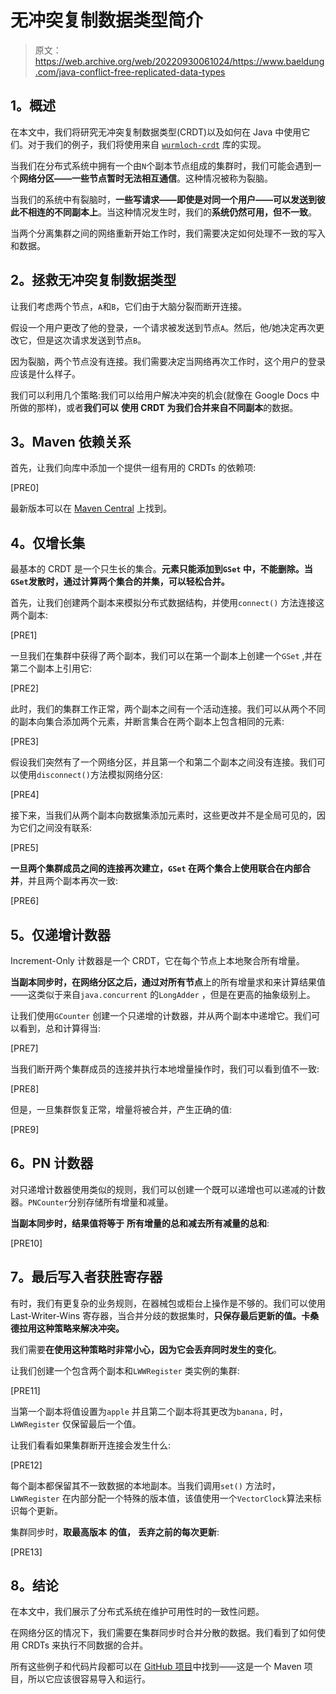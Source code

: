 # 无冲突复制数据类型简介

> 原文：<https://web.archive.org/web/20220930061024/https://www.baeldung.com/java-conflict-free-replicated-data-types>

## **1。概述**

在本文中，我们将研究无冲突复制数据类型(CRDT)以及如何在 Java 中使用它们。对于我们的例子，我们将使用来自 [`wurmloch-crdt`](https://web.archive.org/web/20221116082707/https://github.com/netopyr/wurmloch-crdt) 库的实现。

当我们在分布式系统中拥有一个由`N`个副本节点组成的集群时，我们可能会遇到一个**网络分区——一些节点暂时无法相互通信**。这种情况被称为裂脑。

当我们的系统中有裂脑时，**一些写请求——即使是对同一个用户——可以发送到彼此不相连的不同副本上**。当这种情况发生时，我们的**系统仍然可用，但不一致**。

当两个分离集群之间的网络重新开始工作时，我们需要决定如何处理不一致的写入和数据。

## **2。拯救无冲突复制数据类型**

让我们考虑两个节点，`A`和`B`，它们由于大脑分裂而断开连接。

假设一个用户更改了他的登录，一个请求被发送到节点`A`。然后，他/她决定再次更改它，但是这次请求发送到节点`B`。

因为裂脑，两个节点没有连接。我们需要决定当网络再次工作时，这个用户的登录应该是什么样子。

我们可以利用几个策略:我们可以给用户解决冲突的机会(就像在 Google Docs 中所做的那样)，或者**我们可以** **使用 CRDT 为我们合并来自不同副本**的数据。

## **3。Maven 依赖关系**

首先，让我们向库中添加一个提供一组有用的 CRDTs 的依赖项:

[PRE0]

最新版本可以在 [Maven Central](https://web.archive.org/web/20221116082707/https://search.maven.org/classic/#search%7Cga%7C1%7Cg%3A%22com.netopyr.wurmloch%22%20AND%20a%3A%22wurmloch-crdt%22) 上找到。

## **4。仅增长集**

最基本的 CRDT 是一个只生长的集合。**元素只能添加到`GSet` 中，不能删除。**当`GSet`发散时，通过计算两个集合的并集，可以**轻松合并。**

首先，让我们创建两个副本来模拟分布式数据结构，并使用`connect()` 方法连接这两个副本:

[PRE1]

一旦我们在集群中获得了两个副本，我们可以在第一个副本上创建一个`GSet` ,并在第二个副本上引用它:

[PRE2]

此时，我们的集群工作正常，两个副本之间有一个活动连接。我们可以从两个不同的副本向集合添加两个元素，并断言集合在两个副本上包含相同的元素:

[PRE3]

假设我们突然有了一个网络分区，并且第一个和第二个副本之间没有连接。我们可以使用`disconnect()`方法模拟网络分区:

[PRE4]

接下来，当我们从两个副本向数据集添加元素时，这些更改并不是全局可见的，因为它们之间没有联系:

[PRE5]

**一旦两个集群成员之间的连接再次建立，`GSet` 在两个集合上使用联合在内部合并**，并且两个副本再次一致:

[PRE6]

## **5。仅递增计数器**

Increment-Only 计数器是一个 CRDT，它在每个节点上本地聚合所有增量。

**当副本同步时，在网络分区之后，通过对所有节点**上的所有增量求和来计算结果值——这类似于来自`java.concurrent` 的`LongAdder` ，但是在更高的抽象级别上。

让我们使用`GCounter` 创建一个只递增的计数器，并从两个副本中递增它。我们可以看到，总和计算得当:

[PRE7]

当我们断开两个集群成员的连接并执行本地增量操作时，我们可以看到值不一致:

[PRE8]

但是，一旦集群恢复正常，增量将被合并，产生正确的值:

[PRE9]

## **6。PN 计数器**

对只递增计数器使用类似的规则，我们可以创建一个既可以递增也可以递减的计数器。`PNCounter`分别存储所有增量和减量。

**当副本同步时，结果值将等于** **所有增量的总和减去所有减量的总和**:

[PRE10]

## **7。最后写入者获胜寄存器**

有时，我们有更复杂的业务规则，在器械包或柜台上操作是不够的。我们可以使用 Last-Writer-Wins 寄存器，当合并分歧的数据集时，**只保存最后更新的值。卡桑德拉用这种策略来解决冲突。**

我们需要**在使用这种策略时非常小心，因为它会丢弃同时发生的变化**。

让我们创建一个包含两个副本和`LWWRegister` 类实例的集群:

[PRE11]

当第一个副本将值设置为`apple` 并且第二个副本将其更改为`banana,` 时，`LWWRegister` 仅保留最后一个值。

让我们看看如果集群断开连接会发生什么:

[PRE12]

每个副本都保留其不一致数据的本地副本。当我们调用`set()` 方法时，`LWWRegister` 在内部分配一个特殊的版本值，该值使用一个`VectorClock`算法来标识每个更新。

集群同步时，**取最高版本** **的值，** **丢弃之前的每次更新**:

[PRE13]

## **8。结论**

在本文中，我们展示了分布式系统在维护可用性时的一致性问题。

在网络分区的情况下，我们需要在集群同步时合并分散的数据。我们看到了如何使用 CRDTs 来执行不同数据的合并。

所有这些例子和代码片段都可以在 [GitHub 项目](https://web.archive.org/web/20221116082707/https://github.com/eugenp/tutorials/tree/master/libraries-data-2)中找到——这是一个 Maven 项目，所以它应该很容易导入和运行。